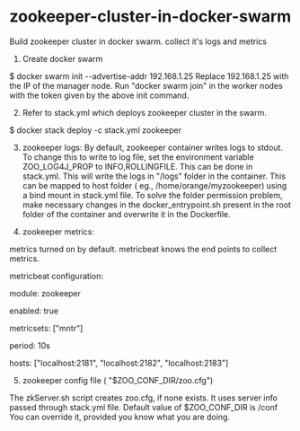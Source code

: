 # zookeeper-cluster-in-docker-swarm
Build zookeeper cluster in docker swarm. collect it's logs and metrics

1. Create docker swarm

$ docker swarm init --advertise-addr 192.168.1.25
Replace 192.168.1.25 with the IP of the manager node.
Run "docker swarm join" in the worker nodes with the token given by the above init command.

2. Refer to stack.yml which deploys zookeeper cluster in the swarm.

$ docker stack deploy -c stack.yml zookeeper

3. zookeeper logs:
By default, zookeeper container writes logs to stdout. To change this to write to log file, set the environment variable ZOO_LOG4J_PROP to INFO,ROLLINGFILE. This can be done in stack.yml. This will write the logs in "/logs" folder in the container. This can be mapped to host folder ( eg., /home/orange/myzookeeper) using a bind mount in stack.yml file. To solve the folder permission problem, make necessary changes in the docker_entrypoint.sh present in the root folder of the container and overwrite it in the Dockerfile.

4. zookeeper metrics:

metrics turned on by default. metricbeat knows the end points to collect metrics.

metricbeat configuration:

module: zookeeper

enabled: true

metricsets: ["mntr"]

period: 10s

hosts: ["localhost:2181", "localhost:2182", "localhost:2183"]

  
5. zookeeper config file ( "$ZOO_CONF_DIR/zoo.cfg")

The zkServer.sh script creates zoo.cfg, if none exists. It uses server info passed through stack.yml file. Default value of $ZOO_CONF_DIR is /conf
You can override it, provided you know what you are doing.

